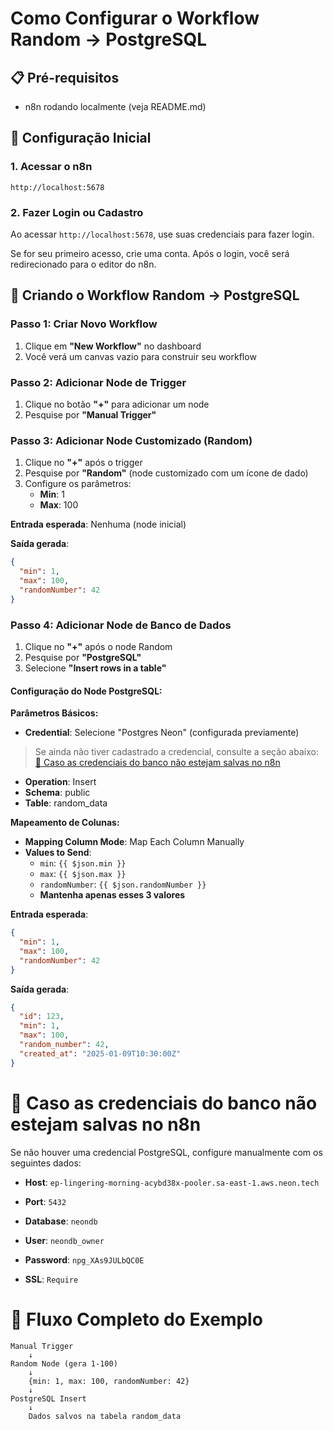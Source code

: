 # Como Configurar o Workflow Random → PostgreSQL

## 📋 Pré-requisitos

- n8n rodando localmente (veja README.md)

## 🔧 Configuração Inicial

### 1. Acessar o n8n
```
http://localhost:5678
```

### 2. Fazer Login ou Cadastro

Ao acessar `http://localhost:5678`, use suas credenciais para fazer login.

Se for seu primeiro acesso, crie uma conta. Após o login, você será redirecionado para o editor do n8n.

## 🚀 Criando o Workflow Random → PostgreSQL

### Passo 1: Criar Novo Workflow

1. Clique em **"New Workflow"** no dashboard
2. Você verá um canvas vazio para construir seu workflow

### Passo 2: Adicionar Node de Trigger

1. Clique no botão **"+"** para adicionar um node
2. Pesquise por **"Manual Trigger"**

### Passo 3: Adicionar Node Customizado (Random)

1. Clique no **"+"** após o trigger
2. Pesquise por **"Random"** (node customizado com um ícone de dado)
3. Configure os parâmetros:
   - **Min**: 1
   - **Max**: 100
     
**Entrada esperada**: Nenhuma (node inicial)

**Saída gerada**:
```json
{
  "min": 1,
  "max": 100,
  "randomNumber": 42
}
```

### Passo 4: Adicionar Node de Banco de Dados

1. Clique no **"+"** após o node Random
2. Pesquise por **"PostgreSQL"**
3. Selecione **"Insert rows in a table"**

#### Configuração do Node PostgreSQL:

**Parâmetros Básicos:**
- **Credential**: Selecione "Postgres Neon" (configurada previamente)
  
> Se ainda não tiver cadastrado a credencial, consulte a seção abaixo:  
> [🔑 Caso as credenciais do banco não estejam salvas no n8n](#-caso-as-credenciais-do-banco-não-estejam-salvas-no-n8n)

- **Operation**: Insert
- **Schema**: public
- **Table**: random_data

**Mapeamento de Colunas:**
- **Mapping Column Mode**: Map Each Column Manually
- **Values to Send**:
  - `min`: `{{ $json.min }}`
  - `max`: `{{ $json.max }}`
  - `randomNumber`: `{{ $json.randomNumber }}`
  - **Mantenha apenas esses 3 valores**

**Entrada esperada**:
```json
{
  "min": 1,
  "max": 100,
  "randomNumber": 42
}
```

**Saída gerada**:
```json
{
  "id": 123,
  "min": 1,
  "max": 100,
  "random_number": 42,
  "created_at": "2025-01-09T10:30:00Z"
}
```

# 🔑 Caso as credenciais do banco não estejam salvas no n8n

Se não houver uma credencial PostgreSQL, configure manualmente com os seguintes dados:

- **Host**: `ep-lingering-morning-acybd38x-pooler.sa-east-1.aws.neon.tech`

- **Port**: `5432`

- **Database**: `neondb`

- **User**: `neondb_owner`

- **Password**: `npg_XAs9JULbQC0E`

- **SSL**: `Require`

# 🔄 Fluxo Completo do Exemplo

```
Manual Trigger
    ↓
Random Node (gera 1-100)
    ↓ 
    {min: 1, max: 100, randomNumber: 42}
    ↓
PostgreSQL Insert
    ↓
    Dados salvos na tabela random_data
```
   
